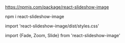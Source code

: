 https://npmjs.com/package/react-slideshow-image


npm i react-slideshow-image

import 'react-slideshow-image/dist/styles.css'

import {Fade, Zoom, Slide} from 'react-slideshow-image'

